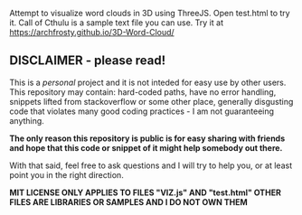 Attempt to visualize word clouds in 3D using ThreeJS. Open test.html to try it. Call of Cthulu is a sample text file you can use. Try it at https://archfrosty.github.io/3D-Word-Cloud/


## DISCLAIMER - please read!

This is a *personal* project and it is not inteded for easy use by other users. This repository may contain: hard-coded paths,
have no error handling, snippets lifted from stackoverflow or some other place, generally disgusting code that
violates many good coding practices - I am not guaranteeing anything. 

**The only reason this repository is public is for easy sharing with friends and hope that this code or snippet of it
might help somebody out there.**

With that said, feel free to ask questions and I will try to help you, or at least point you in the right direction.

**MIT LICENSE ONLY APPLIES TO FILES "VIZ.js" AND "test.html" OTHER FILES ARE LIBRARIES OR SAMPLES AND I DO NOT OWN THEM**
